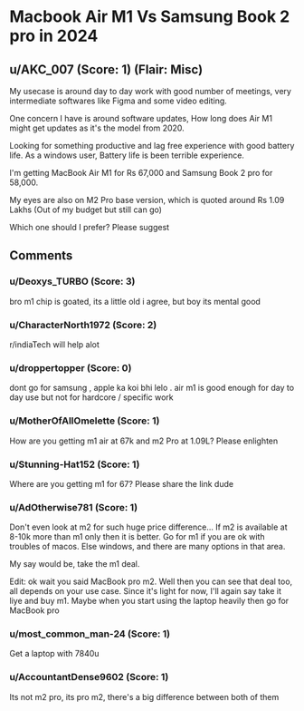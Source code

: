 # Macbook Air M1 Vs Samsung Book 2 pro in 2024
## u/AKC_007 (Score: 1) (Flair: Misc)
My usecase is around day to day work with good number of meetings, very intermediate softwares like Figma and some video editing. 

One concern I have is around software updates, How long does Air M1 might get updates as it's the model from 2020.

Looking for something productive and lag free experience with good battery life. As a windows user, Battery life is been terrible experience.

I'm getting MacBook Air M1 for Rs 67,000 and Samsung Book 2 pro for 58,000.

My eyes are also on M2 Pro base version, which is quoted around Rs 1.09 Lakhs (Out of my budget but still can go)


Which one should I prefer?  Please suggest


## Comments

### u/Deoxys_TURBO (Score: 3)
bro m1 chip is goated, its a little old i agree, but boy its mental good


### u/CharacterNorth1972 (Score: 2)
r/indiaTech will help alot


### u/droppertopper (Score: 0)
dont go for samsung , apple ka koi bhi lelo . air m1 is good enough for day to day use but not for hardcore / specific work


### u/MotherOfAllOmelette (Score: 1)
How are you getting m1 air at 67k and m2 Pro at 1.09L? Please enlighten


### u/Stunning-Hat152 (Score: 1)
Where are you getting m1 for 67? Please share the link dude


### u/AdOtherwise781 (Score: 1)
Don't even look at m2 for such huge price difference... If m2 is available at 8-10k more than m1 only then it is better.
Go for m1 if you are ok with troubles of macos. Else windows, and there are many options in that area.

My say would be, take the m1 deal.

Edit: ok wait you said MacBook pro m2. Well then you can see that deal too, all depends on your use case. Since it's light for now, I'll again say take it liye and buy m1. Maybe when you start using the laptop heavily then go for MacBook pro


### u/most_common_man-24 (Score: 1)
Get a laptop with 7840u


### u/AccountantDense9602 (Score: 1)
Its not m2 pro, its pro m2, there's a big difference between both of them




